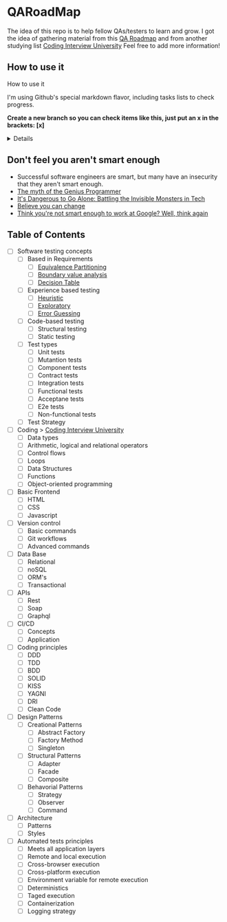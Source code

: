 # QARoadMap

The idea of this repo is to help fellow QAs/testers to learn and grow. 
I got the idea of gathering material from this [QA Roadmap](https://miro.com/app/board/o9J_kkqqHXk=/) and from another studying list [Coding Interview University](https://github.com/jwasham/coding-interview-university)
Feel free to add more information!


## How to use it

<summary>How to use it</summary>

I'm using Github's special markdown flavor, including tasks lists to check progress.


**Create a new branch so you can check items like this, just put an x in the brackets: [x]**

<details>
    
    Fork a branch and follow the commands below

`git checkout -b progress`

`git remote add jwasham https://github.com/jwasham/coding-interview-university`

`git fetch --all`

    Mark all boxes with X after you completed your changes

`git add .`

`git commit -m "Marked x"`

`git rebase jwasham/master`

`git push --force`

[More about Github-flavored markdown](https://guides.github.com/features/mastering-markdown/#GitHub-flavored-markdown)

</details>


## Don't feel you aren't smart enough

- Successful software engineers are smart, but many have an insecurity that they aren't smart enough.
- [The myth of the Genius Programmer](https://www.youtube.com/watch?v=0SARbwvhupQ)
- [It's Dangerous to Go Alone: Battling the Invisible Monsters in Tech](https://www.youtube.com/watch?v=1i8ylq4j_EY)
- [Believe you can change](http://www.aaronsw.com/weblog/dweck)
- [Think you're not smart enough to work at Google? Well, think again](https://www.youtube.com/watch?v=uPOJ1PR50ag)


## Table of Contents

- [ ] Software testing concepts
    - [ ] Based in Requirements
      - [ ] [Equivalence Partitioning](https://github.com/lkrust/QARoadMap/tree/main/Software%20Testing%20Concepts/Based%20in%20Requirements/Equivalence%20Partitioning)
      - [ ] [Boundary value analysis](https://github.com/lkrust/QARoadMap/tree/main/Software%20Testing%20Concepts/Based%20in%20Requirements/Boundary%20value%20analysis)
      - [ ] [Decision Table](https://github.com/lkrust/QARoadMap/tree/main/Software%20Testing%20Concepts/Based%20in%20Requirements/Decision%20table)
    - [ ] Experience based testing
      - [ ] [Heuristic](https://github.com/lkrust/QARoadMap/tree/main/Software%20Testing%20Concepts/Experience%20based%20testing/Heuristics)
      - [ ] [Exploratory](https://github.com/lkrust/QARoadMap/tree/main/Software%20Testing%20Concepts/Experience%20based%20testing/Exploratory)
      - [ ] [Error Guessing](https://github.com/lkrust/QARoadMap/tree/main/Software%20Testing%20Concepts/Experience%20based%20testing/Error%20guessing)
    - [ ] Code-based testing
      - [ ] Structural testing
      - [ ] Static testing
    - [ ] Test types
      - [ ] Unit tests
      - [ ] Mutantion tests
      - [ ] Component tests
      - [ ] Contract tests
      - [ ] Integration tests
      - [ ] Functional tests
      - [ ] Acceptane tests
      - [ ] E2e tests
      - [ ] Non-functional tests
    - [ ] Test Strategy
- [ ] Coding > [Coding Interview University](https://github.com/jwasham/coding-interview-university)
  - [ ] Data types
  - [ ] Arithmetic, logical and relational operators
  - [ ] Control flows
  - [ ] Loops
  - [ ] Data Structures
  - [ ] Functions
  - [ ] Object-oriented programming
- [ ] Basic Frontend
  - [ ] HTML
  - [ ] CSS
  - [ ] Javascript
- [ ] Version control
  - [ ] Basic commands
  - [ ] Git workflows
  - [ ] Advanced commands
- [ ] Data Base
  - [ ] Relational
  - [ ] noSQL
  - [ ] ORM's
  - [ ] Transactional
- [ ] APIs
  - [ ] Rest
  - [ ] Soap
  - [ ] Graphql
- [ ] CI/CD
  - [ ] Concepts
  - [ ] Application
- [ ] Coding principles
  - [ ] DDD
  - [ ] TDD
  - [ ] BDD
  - [ ] SOLID
  - [ ] KISS
  - [ ] YAGNI
  - [ ] DRI
  - [ ] Clean Code
- [ ] Design Patterns
  - [ ] Creational Patterns
    - [ ] Abstract Factory
    - [ ] Factory Method
    - [ ] Singleton
  - [ ] Structural Patterns
    - [ ] Adapter
    - [ ] Facade
    - [ ] Composite
  - [ ] Behavorial Patterns
    - [ ] Strategy
    - [ ] Observer
    - [ ] Command
- [ ] Architecture
  - [ ] Patterns
  - [ ] Styles
- [ ] Automated tests principles
  - [ ] Meets all application layers
  - [ ] Remote and local execution
  - [ ] Cross-browser execution
  - [ ] Cross-platform execution
  - [ ] Environment variable for remote execution
  - [ ] Deterministics
  - [ ] Taged execution
  - [ ] Containerization
  - [ ] Logging strategy
